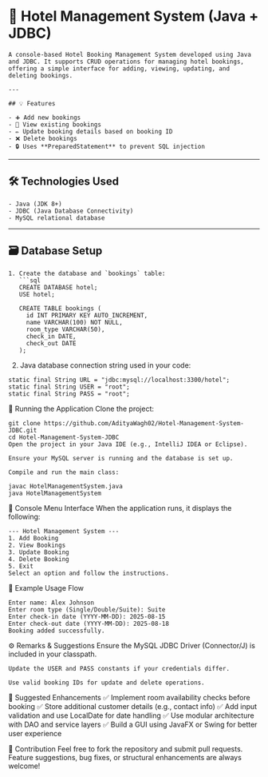 # 🏨 Hotel Management System (Java + JDBC)

    A console-based Hotel Booking Management System developed using Java and JDBC. It supports CRUD operations for managing hotel bookings, offering a simple interface for adding, viewing, updating, and deleting bookings.
    
    ---
    
    ## 💡 Features
    
    - ➕ Add new bookings  
    - 📄 View existing bookings  
    - ✏️ Update booking details based on booking ID  
    - ❌ Delete bookings  
    - 🔒 Uses **PreparedStatement** to prevent SQL injection  

---

## 🛠️ Technologies Used

    - Java (JDK 8+)  
    - JDBC (Java Database Connectivity)  
    - MySQL relational database  

---

## 🗃️ Database Setup

    1. Create the database and `bookings` table:
       ```sql
       CREATE DATABASE hotel;
       USE hotel;
    
       CREATE TABLE bookings (
         id INT PRIMARY KEY AUTO_INCREMENT,
         name VARCHAR(100) NOT NULL,
         room_type VARCHAR(50),
         check_in DATE,
         check_out DATE
       );
       
   2. Java database connection string used in your code:
  
    static final String URL = "jdbc:mysql://localhost:3300/hotel";
    static final String USER = "root";
    static final String PASS = "root";
    


🚀 Running the Application
    Clone the project:
    
    git clone https://github.com/AdityaWagh02/Hotel-Management-System-JDBC.git
    cd Hotel-Management-System-JDBC
    Open the project in your Java IDE (e.g., IntelliJ IDEA or Eclipse).
    
    Ensure your MySQL server is running and the database is set up.
    
    Compile and run the main class:
    
    javac HotelManagementSystem.java
    java HotelManagementSystem
    
📝 Console Menu Interface
    When the application runs, it displays the following:
    
    --- Hotel Management System ---
    1. Add Booking
    2. View Bookings
    3. Update Booking
    4. Delete Booking
    5. Exit
    Select an option and follow the instructions.

🧩 Example Usage Flow

    Enter name: Alex Johnson
    Enter room type (Single/Double/Suite): Suite
    Enter check-in date (YYYY-MM-DD): 2025-08-15
    Enter check-out date (YYYY-MM-DD): 2025-08-18
    Booking added successfully.

⚙️ Remarks & Suggestions
    Ensure the MySQL JDBC Driver (Connector/J) is included in your classpath.
    
    Update the USER and PASS constants if your credentials differ.
    
    Use valid booking IDs for update and delete operations.

📌 Suggested Enhancements
✅ Implement room availability checks before booking
✅ Store additional customer details (e.g., contact info)
✅ Add input validation and use LocalDate for date handling
✅ Use modular architecture with DAO and service layers
✅ Build a GUI using JavaFX or Swing for better user experience

🙌 Contribution
Feel free to fork the repository and submit pull requests.
Feature suggestions, bug fixes, or structural enhancements are always welcome!
